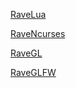 <a href="https://github.com/Ttimofeyka/RaveLua">RaveLua</a>

<a href="https://github.com/Ttimofeyka/RaveNcurses">RaveNcurses</a>

<a href="https://github.com/Ttimofeyka/RaveGL">RaveGL</a>

<a href="https://github.com/Ttimofeyka/RaveGLFW">RaveGLFW</a>

